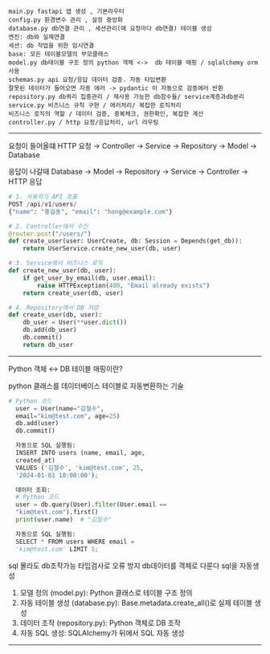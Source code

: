 ```
main.py fastapi 앱 생성 , 기본라우터
config.py 환경변수 관리 , 설정 중앙화
database.py db연결 관리 , 세션관리(매 요청마다 db연결) 테이블 생성
엔진: db와 실제연결
세션: db 작업을 위한 임시연결
base: 모든 테이블모델의 부모클래스
model.py db테이블 구조 정의 python 객체 <->  db 테이블 매핑 / sqlalchemy orm사용
schemas.py api 요청/응답 데이터 검증. 자동 타입변환 
잘못된 데이터가 들어오면 자동 에러 -> pydantic 이 자동으로 검증에러 반환
repository.py db쿼리 집중관리 / 재사용 가능한 db함수들/ service계층과db분리
service.py 비즈니스 규칙 구현 / 에러처리/ 복잡한 로직처리
비즈니스 로직의 역할 / 데이터 검증, 중복체크, 권한확인, 복잡한 계산
controller.py / http 요청/응답처리, url 라우팅
```

----

요청이 들어올떄 
HTTP 요청 → Controller → Service → Repository → Model → Database

응답이 나갈때 
Database → Model → Repository → Service → Controller → HTTP 응답

``` python
# 1. 사용자가 API 호출
POST /api/v1/users/
{"name": "홍길동", "email": "hong@example.com"}

# 2. Controller에서 수신
@router.post("/users/")
def create_user(user: UserCreate, db: Session = Depends(get_db)):
    return UserService.create_new_user(db, user)

# 3. Service에서 비즈니스 로직
def create_new_user(db, user):
    if get_user_by_email(db, user.email):
        raise HTTPException(400, "Email already exists")
    return create_user(db, user)

# 4. Repository에서 DB 저장
def create_user(db, user):
    db_user = User(**user.dict())
    db.add(db_user)
    db.commit()
    return db_user
```

----

Python 객체 ↔ DB 테이블 매핑이란?

python 클래스를 데이터베이스 테이블로 자동변환하는 기술

``` python
# Python 코드
  user = User(name="김철수",
  email="kim@test.com", age=25)
  db.add(user)
  db.commit()

  자동으로 SQL 실행됨:
  INSERT INTO users (name, email, age,
  created_at)
  VALUES ('김철수', 'kim@test.com', 25,
  '2024-01-01 10:00:00');

  데이터 조회:
  # Python 코드
  user = db.query(User).filter(User.email ==
  "kim@test.com").first()
  print(user.name)  # "김철수"

  자동으로 SQL 실행됨:
  SELECT * FROM users WHERE email =
  'kim@test.com' LIMIT 1;
```

sql 몰라도 db조작가능
타입검사로 오류 방지
db데이터를 객체로 다룬다
sql을 자동생성
  1. 모델 정의 (model.py): Python 클래스로
  테이블 구조 정의
  2. 자동 테이블 생성 (database.py):
  Base.metadata.create_all()로 실제 테이블
  생성
  3. 데이터 조작 (repository.py): Python
  객체로 DB 조작
  4. 자동 SQL 생성: SQLAlchemy가 뒤에서 SQL
  자동 생성

----
